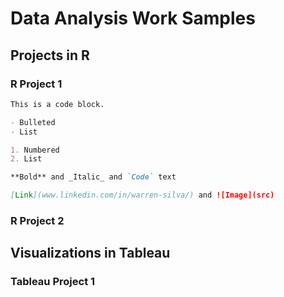 # Data Analysis Work Samples

## Projects in R

### R Project 1

```markdown
This is a code block.

- Bulleted
- List

1. Numbered
2. List

**Bold** and _Italic_ and `Code` text

[Link](www.linkedin.com/in/warren-silva/) and ![Image](src)
```
### R Project 2

## Visualizations in Tableau

### Tableau Project 1
